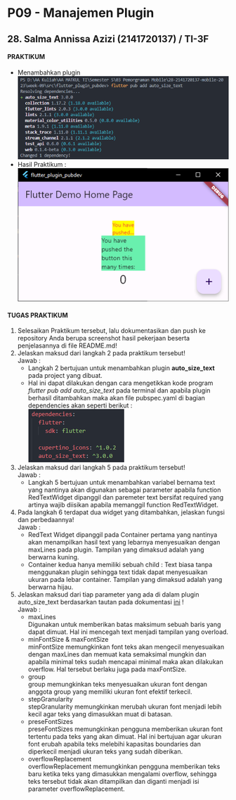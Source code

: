 # **P09 - Manajemen Plugin**
## **28. Salma Annissa Azizi (2141720137) / TI-3F**

#### **PRAKTIKUM**
- Menambahkan plugin</br>
    ![img](docs/P01_02.PNG) </br>
- Hasil Praktikum : </br>
    ![img](docs/P01_RESULT.PNG)

#### **TUGAS PRAKTIKUM**
1. Selesaikan Praktikum tersebut, lalu dokumentasikan dan push ke repository Anda berupa screenshot hasil pekerjaan beserta penjelasannya di file README.md! </br>
2. Jelaskan maksud dari langkah 2 pada praktikum tersebut! </br> Jawab : 
    - Langkah 2 bertujuan untuk menambahkan plugin **auto_size_text** pada project yang dibuat.
    - Hal ini dapat dilakukan dengan cara mengetikkan kode program <i> flutter pub add auto_size_text </i> pada terminal dan apabila plugin berhasil ditambahkan maka akan file pubspec.yaml di bagian dependencies akan seperti berikut : </br> ![img](docs/pubspec.PNG) </br>
3. Jelaskan maksud dari langkah 5 pada praktikum tersebut! </br> Jawab : 
    - Langkah 5 bertujuan untuk menambahkan variabel bernama text yang nantinya akan digunakan sebagai parameter apabila function RedTextWidget dipanggil dan paremeter text bersifat required yang artinya wajib diisikan apabila memanggil function RedTextWidget. </br>
4. Pada langkah 6 terdapat dua widget yang ditambahkan, jelaskan fungsi dan perbedaannya! </br>
    Jawab :
    - RedText Widget dipanggil pada Container pertama yang nantinya akan menampilkan hasil text yang lebarnya menyesuaikan dengan maxLines pada plugin. Tampilan yang dimaksud adalah yang berwarna kuning.
    - Container kedua hanya memiliki sebuah child : Text biasa tanpa menggunakan plugin sehingga text tidak dapat menyesuaikan ukuran pada lebar container. Tampilan yang dimaksud adalah yang berwarna hijau.
5. Jelaskan maksud dari tiap parameter yang ada di dalam plugin auto_size_text berdasarkan tautan pada dokumentasi <a href='https://pub.dev/documentation/auto_size_text/latest/'>ini</a> ! </br>
    Jawab : 
    - maxLines
        </br> Digunakan untuk memberikan batas maksimum sebuah baris yang dapat dimuat. Hal ini mencegah text menjadi tampilan yang overload.
    - minFontSize & maxFontSize
        </br> minFontSize memungkinkan font teks akan mengecil menyesuaikan dengan maxLines dan memuat kata semaksimal mungkin dan apabila minimal teks sudah mencapai minimal maka akan dilakukan overflow. Hal tersebut berlaku juga pada maxFontSize.
    - group
        </br> group memungkinkan teks menyesuaikan ukuran font dengan anggota group yang memiliki ukuran font efektif terkecil. 
    - stepGranularity
        </br> stepGranularity memungkinkan merubah ukuran font menjadi lebih kecil agar teks yang dimasukkan muat di batasan. 
    - preseFontSizes
        </br> preseFontSizes memungkinkan pengguna memberikan ukuran font tertentu pada teks yang akan dimuat. Hal ini bertujuan agar ukuran font erubah apabila teks melebihi kapasitas boundaries dan diperkecil menjadi ukuran teks yang sudah diberikan.
    - overflowReplacement
        </br> overflowReplacement memungkinkan pengguna memberikan teks baru ketika teks yang dimasukkan mengalami overflow, sehingga teks tersebut tidak akan ditampilkan dan diganti menjadi isi parameter overflowReplacement.
